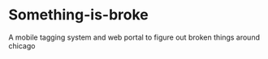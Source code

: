 Something-is-broke
==================

A mobile tagging system and web portal to figure out broken things around chicago